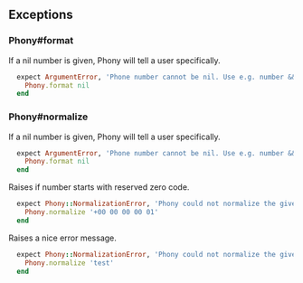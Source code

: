 ## Exceptions

### Phony#format

If a nil number is given, Phony will tell a user specifically.

```ruby
  expect ArgumentError, 'Phone number cannot be nil. Use e.g. number && Phony.format(number).' do
    Phony.format nil
  end
```

### Phony#normalize

If a nil number is given, Phony will tell a user specifically.

```ruby
  expect ArgumentError, 'Phone number cannot be nil. Use e.g. number && Phony.normalize(number).' do
    Phony.format nil
  end
```

Raises if number starts with reserved zero code.

```ruby
  expect Phony::NormalizationError, 'Phony could not normalize the given number. Is it a phone number?' do
    Phony.normalize '+00 00 00 00 01'
  end
```

Raises a nice error message.

```ruby
  expect Phony::NormalizationError, 'Phony could not normalize the given number. Is it a phone number?' do
    Phony.normalize 'test'
  end
```